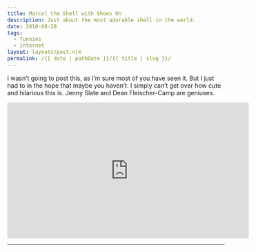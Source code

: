 ```yaml
---
title: Marcel the Shell with Shoes On
description: Just about the most adorable shell in the world.
date: 2010-08-20
tags: 
  - funnies
  - internet
layout: layouts/post.njk
permalink: /{{ date | pathDate }}/{{ title | slug }}/
---
```


I wasn’t going to post this, as I’m sure most of you have seen it. But I just had to in the hope that maybe you haven’t. I simply can’t get over how cute and hilarious this is. Jenny Slate and Dean Fleischer-Camp are geniuses.

<iframe class="youtube-video" width="560" height="315" src="https://www.youtube.com/embed/VF9-sEbqDvU" title="YouTube video player" frameborder="0" allow="accelerometer; autoplay; clipboard-write; encrypted-media; gyroscope; picture-in-picture; web-share" allowfullscreen></iframe>

---
